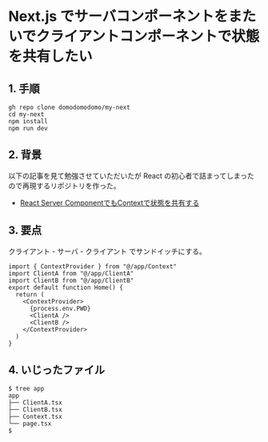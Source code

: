 # Next.js でサーバコンポーネントをまたいでクライアントコンポーネントで状態を共有したい


## 1. 手順

```
gh repo clone domodomodomo/my-next
cd my-next
npm install
npm run dev
```

## 2. 背景

以下の記事を見て勉強させていただいたが React の初心者で詰まってしまったので再現するリポジトリを作った。

* [React Server ComponentでもContextで状態を共有する](https://future-architect.github.io/articles/20231214a/)


## 3. 要点

クライアント - サーバ - クライアント でサンドイッチにする。

```ts:page.tsx
import { ContextProvider } from "@/app/Context"
import ClientA from "@/app/ClientA"
import ClientB from "@/app/ClientB"
export default function Home() {
  return (
    <ContextProvider>
      {process.env.PWD}
      <ClientA />
      <ClientB />
    </ContextProvider>
  )
}

```


## 4. いじったファイル

```
$ tree app 
app
├── ClientA.tsx
├── ClientB.tsx
├── Context.tsx
└── page.tsx
$
```



